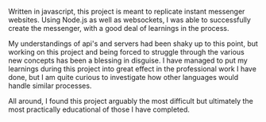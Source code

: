Written in javascript, this project is meant to replicate instant messenger websites.
Using Node.js as well as websockets, I was able to successfully create the messenger,
with a good deal of learnings in the process.

My understandings of api's and servers had been shaky up to this point, but working on
this project and being forced to struggle through the various new concepts has been a
blessing in disguise. I have managed to put my learnings during this project into great
effect in the professional work I have done, but I am quite curious to investigate how
other languages would handle similar processes.

All around, I found this project arguably the most difficult but ultimately the most
practically educational of those I have completed.
